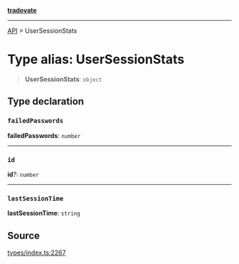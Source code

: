 [**tradovate**](../README.md)

***

[API](../API.md) > UserSessionStats

# Type alias: UserSessionStats

> **UserSessionStats**: `object`

## Type declaration

### `failedPasswords`

**failedPasswords**: `number`

***

### `id`

**id**?: `number`

***

### `lastSessionTime`

**lastSessionTime**: `string`

## Source

[types/index.ts:2267](https://github.com/cgilly2fast/tradovate-typescript/blob/b1caea5/src/types/index.ts#L2267)
